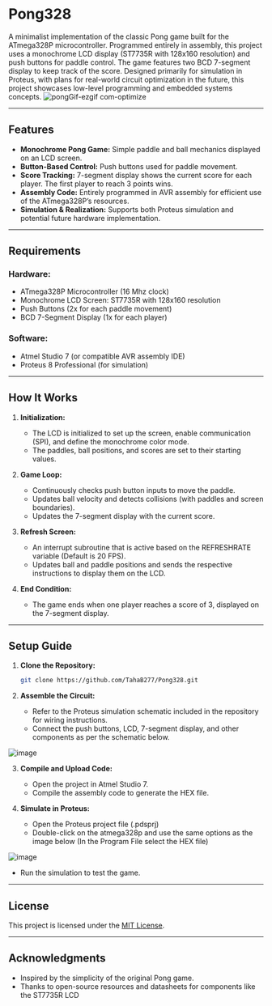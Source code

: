# Pong328

A minimalist implementation of the classic Pong game built for the ATmega328P microcontroller. Programmed entirely in assembly, this project uses a monochrome LCD display (ST7735R with 128x160 resolution) and push buttons for paddle control. The game features two BCD 7-segment display to keep track of the score. Designed primarily for simulation in Proteus, with plans for real-world circuit optimization in the future, this project showcases low-level programming and embedded systems concepts.
![pongGif-ezgif com-optimize](https://github.com/user-attachments/assets/c57ef8fe-c9df-4ea0-b3b7-fe4b54f501c7)


---

## Features

- **Monochrome Pong Game:** Simple paddle and ball mechanics displayed on an LCD screen.
- **Button-Based Control:** Push buttons used for paddle movement.
- **Score Tracking:** 7-segment display shows the current score for each player. The first player to reach 3 points wins.
- **Assembly Code:** Entirely programmed in AVR assembly for efficient use of the ATmega328P’s resources.
- **Simulation & Realization:** Supports both Proteus simulation and potential future hardware implementation.

---

## Requirements

### Hardware:

- ATmega328P Microcontroller (16 Mhz clock)
- Monochrome LCD Screen: ST7735R with 128x160 resolution
- Push Buttons (2x for each paddle movement)
- BCD 7-Segment Display (1x for each player)


### Software:

- Atmel Studio 7 (or compatible AVR assembly IDE)
- Proteus 8 Professional (for simulation)

---

## How It Works

1. **Initialization:**

   - The LCD is initialized to set up the screen, enable communication (SPI), and define the monochrome color mode.
   - The paddles, ball positions, and scores are set to their starting values.

2. **Game Loop:**

   - Continuously checks push button inputs to move the paddle.
   - Updates ball velocity and detects collisions (with paddles and screen boundaries).
   - Updates the 7-segment display with the current score.

3. **Refresh Screen:**

   - An interrupt subroutine that is active based on the REFRESHRATE variable (Default is 20 FPS).
   - Updates ball and paddle positions and sends the respective instructions to display them on the LCD.

4. **End Condition:**

   - The game ends when one player reaches a score of 3, displayed on the 7-segment display.

---

## Setup Guide

1. **Clone the Repository:**

   ```bash
   git clone https://github.com/TahaB277/Pong328.git
   ```

2. **Assemble the Circuit:**

   - Refer to the Proteus simulation schematic included in the repository for wiring instructions.
   - Connect the push buttons, LCD, 7-segment display, and other components as per the schematic below.
   
![image](https://github.com/user-attachments/assets/d7391816-b7de-4abe-8722-e15aed116f23)

3. **Compile and Upload Code:**

   - Open the project in Atmel Studio 7.
   - Compile the assembly code to generate the HEX file.

4. **Simulate in Proteus:**

   - Open the Proteus project file (.pdsprj)
   - Double-click on the atmega328p and use the same options as the image below (In the Program File select the HEX file)
   
![image](https://github.com/user-attachments/assets/34f0e4ff-f1cf-4958-b84d-67ecb4facf1a)

   - Run the simulation to test the game.

---

## License

This project is licensed under the [MIT License](LICENSE).

---

## Acknowledgments

- Inspired by the simplicity of the original Pong game.
- Thanks to open-source resources and datasheets for components like the ST7735R LCD

